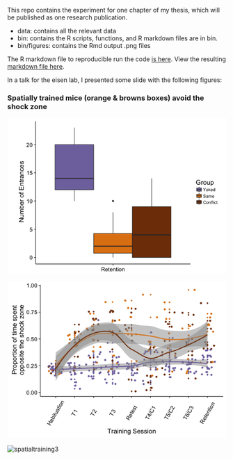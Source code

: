 This repo contains the experiment for one chapter of my thesis, which will be published as one research publication.
- data: contains all the relevant data 
- bin: contains the R scripts, functions, and R markdown files are in bin.
- bin/figures: contains the Rmd output .png files

The R markdown file to reproducible run the code [is here](./bin/01_behavior.Rmd). View the resulting [markdown file here](./bin/01_behavior.md). 

In a talk for the eisen lab, I presented some slide with the following figures:

### Spatially trained mice (orange & browns boxes) avoid the shock zone

![spatialtraining1](./bin/01_behavior_files/figure-markdown_strict/unnamed-chunk-3-3.png "Spatially trained mice (orange & browns boxes) avoid the shock zone")

![spatialtraining2](./bin/01_behavior_files/figure-markdown_strict/unnamed-chunk-3-2.png "But there is a lot of variability")

![spatialtraining3](./bin/01_behavior_files/figure-markdown_strict/uunnamed-chunk-5-3.png "Heatmap")
